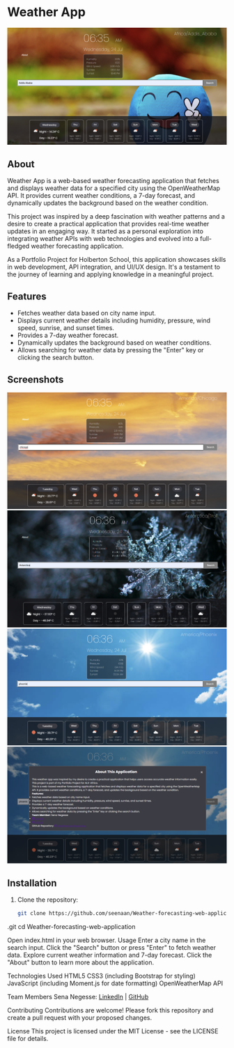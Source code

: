# Weather App

![Weather App Screenshot](/images/ss4.png)

## About

Weather App is a web-based weather forecasting application that fetches and displays weather data for a specified city using the OpenWeatherMap API. It provides current weather conditions, a 7-day forecast, and dynamically updates the background based on the weather condition.

This project was inspired by a deep fascination with weather patterns and a desire to create a practical application that provides real-time weather updates in an engaging way. It started as a personal exploration into integrating weather APIs with web technologies and evolved into a full-fledged weather forecasting application.

As a Portfolio Project for Holberton School, this application showcases skills in web development, API integration, and UI/UX design. It's a testament to the journey of learning and applying knowledge in a meaningful project.

## Features

- Fetches weather data based on city name input.
- Displays current weather details including humidity, pressure, wind speed, sunrise, and sunset times.
- Provides a 7-day weather forecast.
- Dynamically updates the background based on weather conditions.
- Allows searching for weather data by pressing the "Enter" key or clicking the search button.

## Screenshots

![Weather App Screenshot](/images/ss5.png)
![Weather App Screenshot](/images/ss6.png)
![Weather App Screenshot](/images/ss7.png)
![Weather App Screenshot](/images/ss8.png)

## Installation

1. Clone the repository:

   ```bash
   git clone https://github.com/seenaan/Weather-forecasting-web-application
.git
   cd Weather-forecasting-web-application


Open index.html in your web browser.
Usage
Enter a city name in the search input.
Click the "Search" button or press "Enter" to fetch weather data.
Explore current weather information and 7-day forecast.
Click the "About" button to learn more about the application.

Technologies Used
HTML5
CSS3 (including Bootstrap for styling)
JavaScript (including Moment.js for date formatting)
OpenWeatherMap API

Team Members
Sena Negesse: [LinkedIn](https://www.linkedin.com/in/sena-negesse-a462a81b8/?originalSubdomain=et) | [GitHub](https://github.com/Seenaan)

Contributing
Contributions are welcome! Please fork this repository and create a pull request with your proposed changes.

License
This project is licensed under the MIT License - see the LICENSE file for details.

